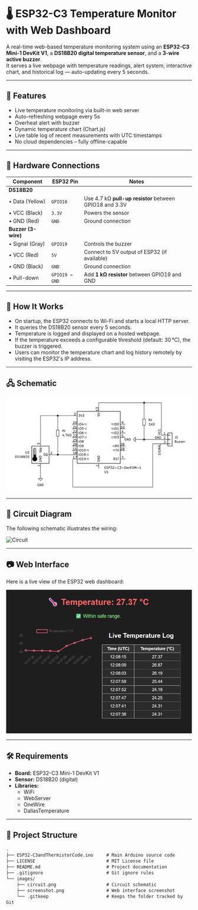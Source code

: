 # 🌡️ ESP32-C3 Temperature Monitor with Web Dashboard

A real-time web-based temperature monitoring system using an **ESP32-C3 Mini-1 DevKit V1**, a **DS18B20 digital temperature sensor**, and a **3-wire active buzzer**.  
It serves a live webpage with temperature readings, alert system, interactive chart, and historical log — auto-updating every 5 seconds.

---

## 🚀 Features

- Live temperature monitoring via built-in web server
- Auto-refreshing webpage every 5s
- Overheat alert with buzzer
- Dynamic temperature chart (Chart.js)
- Live table log of recent measurements with UTC timestamps
- No cloud dependencies – fully offline-capable

---

## 🔌 Hardware Connections



| Component         | ESP32 Pin      | Notes                                                                 |
|------------------|----------------|-----------------------------------------------------------------------|
| **DS18B20**       |                |                                                                       |
| • Data (Yellow)   | `GPIO18`       | Use 4.7 kΩ **pull-up resistor** between GPIO18 and 3.3V               |
| • VCC (Black)     | `3.3V`         | Powers the sensor                                                    |
| • GND (Red)       | `GND`          | Ground connection                                                    |
| **Buzzer (3-wire)** |              |                                                                       |
| • Signal (Gray)   | `GPIO19`       | Controls the buzzer                                                  |
| • VCC (Red)       | `5V`           | Connect to 5V output of ESP32 (if available)                          |
| • GND (Black)     | `GND`          | Ground connection                                                    |
| • Pull-down       | `GPIO19 → GND` | Add **1 kΩ resistor** between GPIO19 and GND                         |

---

## 🧠 How It Works

- On startup, the ESP32 connects to Wi-Fi and starts a local HTTP server.
- It queries the DS18B20 sensor every 5 seconds.
- Temperature is logged and displayed on a hosted webpage.
- If the temperature exceeds a configurable threshold (default: 30 °C), the buzzer is triggered.
- Users can monitor the temperature chart and log history remotely by visiting the ESP32's IP address.

---
## 🖧 Schematic

![Schematic](images/esp_tempsensor_circuit_kicad.png)

---
## 🧭 Circuit Diagram

The following schematic illustrates the wiring:

![Circuit](images/circuit.png)

---
## 📷 Web Interface

Here is a live view of the ESP32 web dashboard:

![Screenshot](images/screenshot.png)

---

## 🛠️ Requirements

- **Board:** ESP32-C3 Mini-1 DevKit V1  
- **Sensor:** DS18B20 (digital)  
- **Libraries:**
  - WiFi
  - WebServer
  - OneWire
  - DallasTemperature

---
## 📁 Project Structure

```text
.
├── ESP32-C3andThermistorCode.ino     # Main Arduino source code
├── LICENSE                           # MIT License file
├── README.md                         # Project documentation
├── .gitignore                        # Git ignore rules
└── images/
    ├── circuit.png                   # Circuit schematic
    ├── screenshot.png                # Web interface screenshot
    └── .gitkeep                      # Keeps the folder tracked by Git
